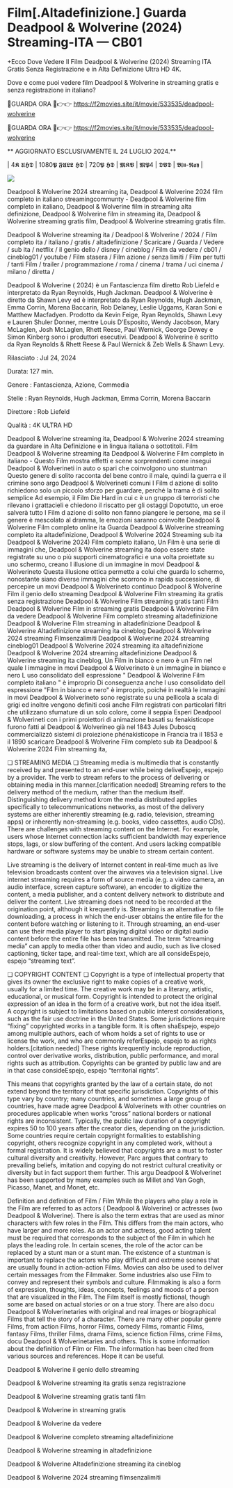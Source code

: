 # Film[.Altadefinizione.] Guarda Deadpool & Wolverine (2024) Streaming-ITA — CB01

+Ecco Dove Vedere Il Film Deadpool & Wolverine (2024) Streaming ITA Gratis Senza Registrazione e in Alta Definizione Ultra HD 4K.

Dove e come puoi vedere film Deadpool & Wolverine in streaming gratis e senza registrazione in italiano?

🔴GUARDA ORA 🔴👉👉 https://f2movies.site/it/movie/533535/deadpool-wolverine

🔴GUARDA ORA 🔴👉👉 https://f2movies.site/it/movie/533535/deadpool-wolverine

** AGGIORNATO ESCLUSIVAMENTE IL 24 LUGLIO 2024.**

| 4𝕶 𝖀𝕳𝕯 | 1080𝕻 𝕱𝖀𝕷𝕷 𝕳𝕯 | 720𝕻 𝕳𝕯 | 𝕸𝕶𝖁 | 𝕸𝕻4 | 𝕯𝖁𝕯 | 𝕭𝖑𝖚-𝕽𝖆𝖞 |

<p dir="auto"><a href="https://f2movies.site/it/movie/533535/deadpool-wolverine" rel="nofollow"><img src="https://camo.githubusercontent.com/917e6ed5c302499242165dcc02bdbce85c075fd21b35918eb9c0b771855261b8/68747470733a2f2f7374617469632e7769787374617469632e636f6d2f6d656469612f6232343966395f61646163386637306662336634356238383639313639366337376465313866337e6d76322e676966" style="max-width: 100%;"></a>
      <span>
        <a href="https://f2movies.site/it/movie/533535/deadpool-wolverine" rel="nofollow">
</a></span></p>

Deadpool & Wolverine 2024 streaming ita, Deadpool & Wolverine 2024 film completo in italiano streamingcommunty - Deadpool & Wolverine film completo in italiano, Deadpool & Wolverine film in streaming alta definizione, Deadpool & Wolverine film in streaming ita, Deadpool & Wolverine streaming gratis film, Deadpool & Wolverine streaming gratis film.

Deadpool & Wolverine streaming ita / Deadpool & Wolverine / 2024 / Film completo ita / italiano / gratis / altadefinizione / Scaricare / Guarda / Vedere / sub ita / netflix / il genio dello / disney / cineblog / Film da vedere / cb01 / cineblog01 / youtube / Film stasera / Film azione / senza limiti / Film per tutti / tanti Film / trailer / programmazione / roma / cinema / trama / uci cinema / milano / diretta /

Deadpool & Wolverine ( 2024) è un Fantascienza film diretto Rob Liefeld e interpretato da Ryan Reynolds, Hugh Jackman. Deadpool & Wolverine è diretto da Shawn Levy ed è interpretato da Ryan Reynolds, Hugh Jackman, Emma Corrin, Morena Baccarin, Rob Delaney, Leslie Uggams, Karan Soni e Matthew Macfadyen. Prodotto da Kevin Feige, Ryan Reynolds, Shawn Levy e Lauren Shuler Donner, mentre Louis D’Esposito, Wendy Jacobson, Mary McLaglen, Josh McLaglen, Rhett Reese, Paul Wernick, George Dewey e Simon Kinberg sono i produttori esecutivi. Deadpool & Wolverine è scritto da Ryan Reynolds & Rhett Reese & Paul Wernick & Zeb Wells & Shawn Levy.

Rilasciato : Jul 24, 2024

Durata: 127 min.

Genere : Fantascienza, Azione, Commedia

Stelle : Ryan Reynolds, Hugh Jackman, Emma Corrin, Morena Baccarin

Direttore : Rob Liefeld

Qualità : 4K ULTRA HD

Deadpool & Wolverine streaming ita, Deadpool & Wolverine 2024 streaming da guardare in Alta Definizione e in lingua italiana o sottotitoli. Film Deadpool & Wolverine streaming ita Deadpool & Wolverine Film completo in italiano - Questo Film mostra effetti e scene sorprendenti come insegui Deadpool & Wolverineti in auto o spari che coinvolgono uno stuntman Questo genere di solito racconta del bene contro il male, quindi la guerra e il crimine sono argo Deadpool & Wolverineti comuni I Film d azione di solito richiedono solo un piccolo sforzo per guardare, perché la trama è di solito semplice Ad esempio, il Film Die Hard in cui c è un gruppo di terroristi che rilevano i grattacieli e chiedono il riscatto per gli ostaggi Dopotutto, un eroe salverà tutto I Film d azione di solito non fanno piangere le persone, ma se il genere è mescolato al dramma, le emozioni saranno coinvolte Deadpool & Wolverine Film completo online ita Guarda Deadpool & Wolverine streaming completo ita altadefinizione, Deadpool & Wolverine 2024 Streaming sub ita Deadpool & Wolverine 2024) Film completo italiano, Un Film è una serie di immagini che, Deadpool & Wolverine streaming ita dopo essere state registrate su uno o più supporti cinematografici e una volta proiettate su uno schermo, creano l illusione di un immagine in movi Deadpool & Wolverineto Questa illusione ottica permette a colui che guarda lo schermo, nonostante siano diverse immagini che scorrono in rapida successione, di percepire un movi Deadpool & Wolverineto continuo Deadpool & Wolverine Film il genio dello streaming Deadpool & Wolverine Film streaming ita gratis senza registrazione Deadpool & Wolverine Film streaming gratis tanti Film Deadpool & Wolverine Film in streaming gratis Deadpool & Wolverine Film da vedere Deadpool & Wolverine Film completo streaming altadefinizione Deadpool & Wolverine Film streaming in altadefinizione Deadpool & Wolverine Altadefinizione streaming ita cineblog Deadpool & Wolverine 2024 streaming Filmsenzalimiti Deadpool & Wolverine 2024 streaming cineblog01 Deadpool & Wolverine 2024 streaming ita altadefinizione Deadpool & Wolverine 2024 streaming altadefinizione Deadpool & Wolverine streaming ita cineblog, Un Film in bianco e nero è un Film nel quale l immagine in movi Deadpool & Wolverineto è un immagine in bianco e nero L uso consolidato dell espressione " Deadpool & Wolverine Film completo italiano " è improprio Di conseguenza anche l uso consolidato dell espressione "Film in bianco e nero" è improprio, poiché in realtà le immagini in movi Deadpool & Wolverineto sono registrate su una pellicola a scala di grigi ed inoltre vengono definiti così anche Film registrati con particolari filtri che utilizzano sfumature di un solo colore, come il seppia Esperi Deadpool & Wolverineti con i primi proiettori di animazione basati su fenakisticope furono fatti al Deadpool & Wolverineo già nel 1843 Jules Duboscq commercializzò sistemi di proiezione phénakisticope in Francia tra il 1853 e il 1890 scaricare Deadpool & Wolverine Film completo sub ita Deadpool & Wolverine 2024 Film streaming ita,

❏ STREAMING MEDIA ❏ Streaming media is multimedia that is constantly received by and presented to an end-user while being deliveEspejo, espejo by a provider. The verb to stream refers to the process of delivering or obtaining media in this manner.[clarification needed] Streaming refers to the delivery method of the medium, rather than the medium itself. Distinguishing delivery method krom the media distributed applies specifically to telecommunications networks, as most of the delivery systems are either inherently streaming (e.g. radio, television, streaming apps) or inherently non-streaming (e.g. books, video cassettes, audio CDs). There are challenges with streaming content on the Internet. For example, users whose Internet connection lacks sufficient bandwidth may experience stops, lags, or slow buffering of the content. And users lacking compatible hardware or software systems may be unable to stream certain content.

Live streaming is the delivery of Internet content in real-time much as live television broadcasts content over the airwaves via a television signal. Live internet streaming requires a form of source media (e.g. a video camera, an audio interface, screen capture software), an encoder to digitize the content, a media publisher, and a content delivery network to distribute and deliver the content. Live streaming does not need to be recorded at the origination point, although it krequently is. Streaming is an alternative to file downloading, a process in which the end-user obtains the entire file for the content before watching or listening to it. Through streaming, an end-user can use their media player to start playing digital video or digital audio content before the entire file has been transmitted. The term “streaming media” can apply to media other than video and audio, such as live closed captioning, ticker tape, and real-time text, which are all consideEspejo, espejo “streaming text”.

❏ COPYRIGHT CONTENT ❏ Copyright is a type of intellectual property that gives its owner the exclusive right to make copies of a creative work, usually for a limited time. The creative work may be in a literary, artistic, educational, or musical form. Copyright is intended to protect the original expression of an idea in the form of a creative work, but not the idea itself. A copyright is subject to limitations based on public interest considerations, such as the fair use doctrine in the United States. Some jurisdictions require “fixing” copyrighted works in a tangible form. It is often shaEspejo, espejo among multiple authors, each of whom holds a set of rights to use or license the work, and who are commonly referEspejo, espejo to as rights holders.[citation needed] These rights krequently include reproduction, control over derivative works, distribution, public performance, and moral rights such as attribution. Copyrights can be granted by public law and are in that case consideEspejo, espejo “territorial rights”.

This means that copyrights granted by the law of a certain state, do not extend beyond the territory of that specific jurisdiction. Copyrights of this type vary by country; many countries, and sometimes a large group of countries, have made agree Deadpool & Wolverinets with other countries on procedures applicable when works “cross” national borders or national rights are inconsistent. Typically, the public law duration of a copyright expires 50 to 100 years after the creator dies, depending on the jurisdiction. Some countries require certain copyright formalities to establishing copyright, others recognize copyright in any completed work, without a formal registration. It is widely believed that copyrights are a must to foster cultural diversity and creativity. However, Parc argues that contrary to prevailing beliefs, imitation and copying do not restrict cultural creativity or diversity but in fact support them further. This argu Deadpool & Wolverinet has been supported by many examples such as Millet and Van Gogh, Picasso, Manet, and Monet, etc.

Definition and definition of Film / Film While the players who play a role in the Film are referred to as actors ( Deadpool & Wolverine) or actresses (wo Deadpool & Wolverine). There is also the term extras that are used as minor characters with few roles in the Film. This differs from the main actors, who have larger and more roles. As an actor and actress, good acting talent must be required that corresponds to the subject of the Film in which he plays the leading role. In certain scenes, the role of the actor can be replaced by a stunt man or a stunt man. The existence of a stuntman is important to replace the actors who play difficult and extreme scenes that are usually found in action-action Films. Movies can also be used to deliver certain messages from the Filmmaker. Some industries also use Film to convey and represent their symbols and culture. Filmmaking is also a form of expression, thoughts, ideas, concepts, feelings and moods of a person that are visualized in the Film. The Film itself is mostly fictional, though some are based on actual stories or on a true story. There are also docu Deadpool & Wolverinetaries with original and real images or biographical Films that tell the story of a character. There are many other popular genre Films, from action Films, horror Films, comedy Films, romantic Films, fantasy Films, thriller Films, drama Films, science fiction Films, crime Films, docu Deadpool & Wolverinetaries and others. This is some information about the definition of Film or Film. The information has been cited from various sources and references. Hope it can be useful.

Deadpool & Wolverine il genio dello streaming

Deadpool & Wolverine streaming ita gratis senza registrazione

Deadpool & Wolverine streaming gratis tanti film

Deadpool & Wolverine in streaming gratis

Deadpool & Wolverine da vedere

Deadpool & Wolverine completo streaming altadefinizione

Deadpool & Wolverine streaming in altadefinizione

Deadpool & Wolverine Altadefinizione streaming ita cineblog

Deadpool & Wolverine 2024 streaming filmsenzalimiti
